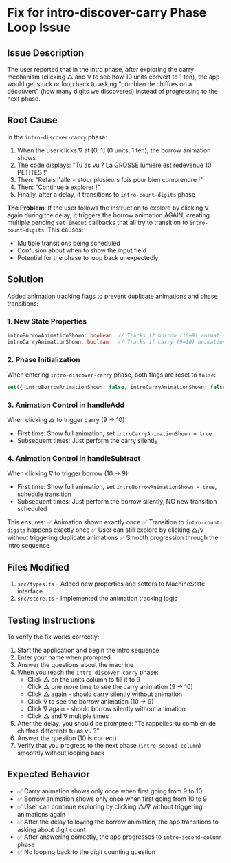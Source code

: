 # Fix for intro-discover-carry Phase Loop Issue

## Issue Description
The user reported that in the intro phase, after exploring the carry mechanism (clicking △ and ∇ to see how 10 units convert to 1 ten), the app would get stuck or loop back to asking "combien de chiffres on a découvert" (how many digits we discovered) instead of progressing to the next phase.

## Root Cause
In the `intro-discover-carry` phase:
1. When the user clicks ∇ at [0, 1] (0 units, 1 ten), the borrow animation shows
2. The code displays: "Tu as vu ? La GROSSE lumière est redevenue 10 PETITES !"
3. Then: "Refais l'aller-retour plusieurs fois pour bien comprendre !"
4. Then: "Continue à explorer !"
5. Finally, after a delay, it transitions to `intro-count-digits` phase

**The Problem**: If the user follows the instruction to explore by clicking ∇ again during the delay, it triggers the borrow animation AGAIN, creating multiple pending `setTimeout` callbacks that all try to transition to `intro-count-digits`. This causes:
- Multiple transitions being scheduled
- Confusion about when to show the input field
- Potential for the phase to loop back unexpectedly

## Solution
Added animation tracking flags to prevent duplicate animations and phase transitions:

### 1. New State Properties
```typescript
introBorrowAnimationShown: boolean  // Tracks if borrow (10→9) animation shown
introCarryAnimationShown: boolean   // Tracks if carry (9→10) animation shown
```

### 2. Phase Initialization
When entering `intro-discover-carry` phase, both flags are reset to `false`:
```typescript
set({ introBorrowAnimationShown: false, introCarryAnimationShown: false });
```

### 3. Animation Control in handleAdd
When clicking △ to trigger carry (9 → 10):
- First time: Show full animation, set `introCarryAnimationShown = true`
- Subsequent times: Just perform the carry silently

### 4. Animation Control in handleSubtract
When clicking ∇ to trigger borrow (10 → 9):
- First time: Show full animation, set `introBorrowAnimationShown = true`, schedule transition
- Subsequent times: Just perform the borrow silently, NO new transition scheduled

This ensures:
✅ Animation shown exactly once
✅ Transition to `intro-count-digits` happens exactly once
✅ User can still explore by clicking △/∇ without triggering duplicate animations
✅ Smooth progression through the intro sequence

## Files Modified
1. `src/types.ts` - Added new properties and setters to MachineState interface
2. `src/store.ts` - Implemented the animation tracking logic

## Testing Instructions
To verify the fix works correctly:

1. Start the application and begin the intro sequence
2. Enter your name when prompted
3. Answer the questions about the machine
4. When you reach the `intro-discover-carry` phase:
   - Click △ on the units column to fill it to 9
   - Click △ one more time to see the carry animation (9 → 10)
   - Click △ again - should carry silently without animation
   - Click ∇ to see the borrow animation (10 → 9)
   - Click ∇ again - should borrow silently without animation
   - Click △ and ∇ multiple times
5. After the delay, you should be prompted: "Te rappelles-tu combien de chiffres différents tu as vu ?"
6. Answer the question (10 is correct)
7. Verify that you progress to the next phase (`intro-second-column`) smoothly without looping back

## Expected Behavior
- ✅ Carry animation shows only once when first going from 9 to 10
- ✅ Borrow animation shows only once when first going from 10 to 9
- ✅ User can continue exploring by clicking △/∇ without triggering animations again
- ✅ After the delay following the borrow animation, the app transitions to asking about digit count
- ✅ After answering correctly, the app progresses to `intro-second-column` phase
- ✅ No looping back to the digit counting question
